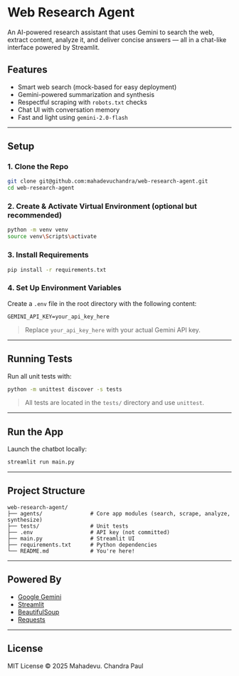 # Web Research Agent 

An AI-powered research assistant that uses Gemini to search the web, extract content, analyze it, and deliver concise answers — all in a chat-like interface powered by Streamlit.

## Features

- Smart web search (mock-based for easy deployment)
- Gemini-powered summarization and synthesis
- Respectful scraping with `robots.txt` checks
- Chat UI with conversation memory
- Fast and light using `gemini-2.0-flash`

---

##  Setup

### 1. Clone the Repo

```bash
git clone git@github.com:mahadevuchandra/web-research-agent.git
cd web-research-agent
```

### 2. Create & Activate Virtual Environment (optional but recommended)

```bash
python -m venv venv
source venv\Scripts\activate
```

### 3. Install Requirements

```bash
pip install -r requirements.txt
```

### 4. Set Up Environment Variables

Create a `.env` file in the root directory with the following content:

```
GEMINI_API_KEY=your_api_key_here
```

>  Replace `your_api_key_here` with your actual Gemini API key.

---

##  Running Tests

Run all unit tests with:

```bash
python -m unittest discover -s tests
```

>  All tests are located in the `tests/` directory and use `unittest`.

---

##  Run the App

Launch the chatbot locally:

```bash
streamlit run main.py
```

---

##  Project Structure

```
web-research-agent/
├── agents/               # Core app modules (search, scrape, analyze, synthesize)
├── tests/                # Unit tests
├── .env                  # API key (not committed)
├── main.py               # Streamlit UI
├── requirements.txt      # Python dependencies
└── README.md             # You're here!
```

---

##  Powered By

- [Google Gemini](https://ai.google.dev/)
- [Streamlit](https://streamlit.io/)
- [BeautifulSoup](https://www.crummy.com/software/BeautifulSoup/)
- [Requests](https://docs.python-requests.org/)

---

##  License

MIT License © 2025 Mahadevu. Chandra Paul
